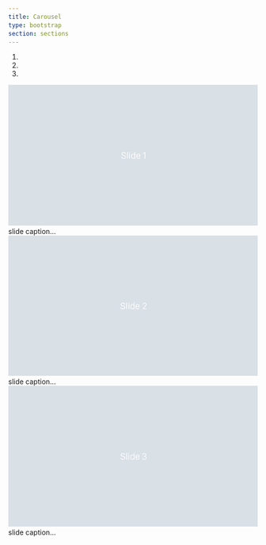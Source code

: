 ```yaml
---
title: Carousel
type: bootstrap
section: sections
---
```


<div id="carousel1" class="carousel slide" data-interval="3000" data-carousel>
  <ol class="carousel-indicators">
    <li data-target="#carousel1" data-slide-to="0" class="active"></li>
    <li data-target="#carousel1" data-slide-to="1"></li>
    <li data-target="#carousel1" data-slide-to="2"></li>
  </ol>
  <div class="carousel-inner">
    <div class="item active">
      <img src="/ui/img/sample/slide-1.png" alt="Slide 1">
      <div class="carousel-caption">slide caption...</div>
    </div>
    <div class="item">
      <img src="/ui/img/sample/slide-2.png" alt="Slide 2">
      <div class="carousel-caption">slide caption...</div>
    </div>
    <div class="item">
      <img src="/ui/img/sample/slide-3.png" alt="Slide 3">
      <div class="carousel-caption">slide caption...</div>
    </div>
  </div>
  <a class="left carousel-control arrow-left arrow-large" href="#carousel1" data-slide="prev"></a>
  <a class="right carousel-control arrow-right arrow-large" href="#carousel1" data-slide="next"></a>
</div>
